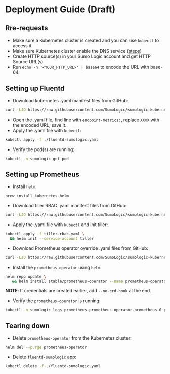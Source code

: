 # Deployment Guide (Draft)

## Rre-requests

* Make sure a Kubernetes cluster is created and you can use `kubectl` to access it.
* Make sure Kubernetes cluster enable the DNS service ([steps](https://kubernetes.io/docs/concepts/services-networking/connect-applications-service/#dns))
* Create HTTP source(s) in your Sumo Logic account and get HTTP Source URL(s).
* Run `echo -n '<YOUR_HTTP_URL>' | base64` to encode the URL with base-64.

## Setting up Fluentd

* Download kubernetes .yaml manifest files from GitHub:

```sh
curl -LJO https://raw.githubusercontent.com/SumoLogic/sumologic-kubernetes-collection/master/deploy/kubernetes/fluentd-sumologic.yaml
```

* Open the .yaml file, find line with `endpoint-metrics:`, replace `XXXX` with the encoded URL; save it.
* Apply the .yaml file with `kubectl`:

```sh
kubectl apply -f ./fluentd-sumologic.yaml
```

* Verify the pod(s) are running:

```sh
kubectl -n sumologic get pod
```

## Setting up Prometheus

* Install `helm`:

```sh
brew install kubernetes-helm
```

* Download tiller RBAC .yaml manifest files from GitHub:

```sh
curl -LJO https://raw.githubusercontent.com/SumoLogic/sumologic-kubernetes-collection/master/deploy/helm/tiller-rbac.yaml
```

* Apply the .yaml file with `kubectl` and init tiller:

```sh
kubectl apply -f tiller-rbac.yaml \
  && helm init --service-account tiller
```

* Download Prometheus operator override .yaml files from GitHub:

```sh
curl -LJO https://raw.githubusercontent.com/SumoLogic/sumologic-kubernetes-collection/master/deploy/helm/overrides.yaml
```

* Install the `prometheus-operator` using `helm`:

```sh
helm repo update \
   && helm install stable/prometheus-operator --name prometheus-operator --namespace sumologic -f overrides.yaml
```

__NOTE__: If credentials are created earlier, add `--no-crd-hook` at the end.

* Verify the `prometheus-operator` is running:

```sh
kubectl -n sumologic logs prometheus-prometheus-operator-prometheus-0 prometheus -f
```

## Tearing down

* Delete `prometheus-operator` from the Kubernetes cluster:

```sh
helm del --purge prometheus-operator
```

* Delete `fluentd-sumologic` app:

```sh
kubectl delete -f ./fluentd-sumologic.yaml
```
